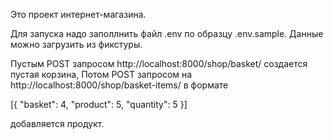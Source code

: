 Это проект интернет-магазина.

Для запуска надо заполлнить файл .env по образцу .env.sample.
Данные можно загрузить из фикстуры.

Пустым POST запросом http://localhost:8000/shop/basket/ создается пустая корзина,
Потом POST запросом  на http://localhost:8000/shop/basket-items/ в формате

[{
    "basket": 4,
    "product": 5,
    "quantity": 5
}]

добавляется продукт.